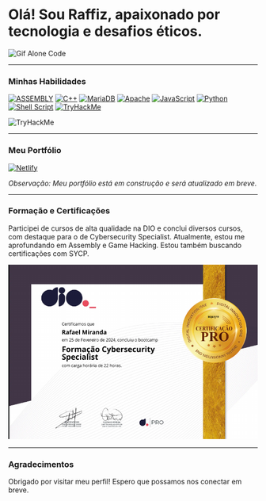 # Olá! Sou Raffiz, apaixonado por tecnologia e desafios éticos.

![Gif Alone Code](https://user-images.githubusercontent.com/74038190/212748830-4c709398-a386-4761-84d7-9e10b98fbe6e.gif)

---

### Minhas Habilidades

[![ASSEMBLY](https://img.shields.io/badge/_-ASM-6E4C13.svg?style=for-the-badge)](https://github.com/yds12/x64-roadmap)
[![C++](https://img.shields.io/badge/c++-%2300599C.svg?style=for-the-badge&logo=c%2B%2B&logoColor=white)](https://www.arduino.cc/reference/pt/)
[![MariaDB](https://img.shields.io/badge/MariaDB-003545?style=for-the-badge&logo=mariadb&logoColor=white)](https://mariadb.org/)
[![Apache](https://img.shields.io/badge/apache-%23D42029.svg?style=for-the-badge&logo=apache&logoColor=white)](https://www.apache.org/)
[![JavaScript](https://img.shields.io/badge/JavaScript-F7DF1E?style=for-the-badge&logo=javascript&logoColor=black)](https://developer.mozilla.org/pt-BR/docs/Web/JavaScript)
[![Python](https://img.shields.io/badge/python-3670A0?style=for-the-badge&logo=python&logoColor=ffdd54)](https://roadmap.sh/python)
[![Shell Script](https://img.shields.io/badge/shell_script-%23121011.svg?style=for-the-badge&logo=gnu-bash&logoColor=white)](https://codeburst.io/your-perfect-kickstart-to-shell-scripting-857b81c0939b)
[![TryHackMe](https://img.shields.io/badge/TryHackMe-212C42.svg?style=for-the-badge&logo=TryHackMe&logoColor=white)](https://tryhackme.com/r/p/r4ff1z.dll)

<img src="https://tryhackme-badges.s3.amazonaws.com/RafF1zft.dll.png" alt="TryHackMe">

---

### Meu Portfólio

[![Netlify](https://img.shields.io/badge/netlify-%23000000.svg?style=for-the-badge&logo=netlify&logoColor=#00C7B7)](https://raffizmc.netlify.app)

*Observação: Meu portfólio está em construção e será atualizado em breve.*

---

### Formação e Certificações

Participei de cursos de alta qualidade na DIO e conclui diversos cursos, com destaque para o de Cybersecurity Specialist. Atualmente, estou me aprofundando em Assembly e Game Hacking. Estou também buscando certificações com SYCP.

![Certificado](./Certificado.png "Certificado de Conclusão")

---

### Agradecimentos

Obrigado por visitar meu perfil! Espero que possamos nos conectar em breve.
